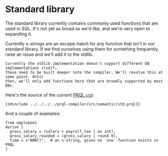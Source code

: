 # Standard library

The standard library currently contains commonly used functions that are used in
SQL. It's not yet as broad as we'd like, and we're very open to expanding it.

Currently s-strings are an escape-hatch for any function that isn't in our
standard library. If we find ourselves using them for something frequently,
raise an issue and we'll add it to the stdlib.

```admonish note
Currently the stdlib implementation doesn't support different DB implementations itself;
those need to be built deeper into the compiler. We'll resolve this at some point. Until
then, we'll only add functions here that are broadly supported by most DBs.
```

Here's the source of the current
[PRQL `std`](https://github.com/PRQL/prql/blob/main/prql-compiler/src/semantic/std.prql):

```prql_no_test
{{#include ../../../../prql-compiler/src/semantic/std.prql}}
```

And a couple of examples:

```prql
from employees
derive [
  gross_salary = (salary + payroll_tax | as int),
  gross_salary_rounded = (gross_salary | round 0),
  time = s"NOW()",  # an s-string, given no `now` function exists in PRQL
]
```
